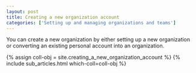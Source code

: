 ```yaml
---
layout: post
title: Creating a new organization account
categories: ['Setting up and managing organizations and teams']
---
```


You can create a new organization by either setting up a new organization or converting an existing personal account into an organization.

{% assign coll-obj = site.creating_a_new_organization_account %}
{% include sub_articles.html which-coll=coll-obj %}
